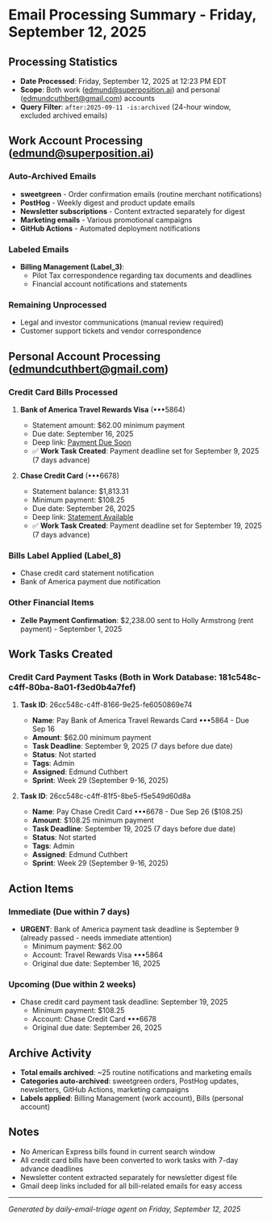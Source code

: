 # Email Processing Summary - Friday, September 12, 2025

## Processing Statistics
- **Date Processed**: Friday, September 12, 2025 at 12:23 PM EDT
- **Scope**: Both work (edmund@superposition.ai) and personal (edmundcuthbert@gmail.com) accounts
- **Query Filter**: `after:2025-09-11 -is:archived` (24-hour window, excluded archived emails)

## Work Account Processing (edmund@superposition.ai)

### Auto-Archived Emails
- **sweetgreen** - Order confirmation emails (routine merchant notifications)
- **PostHog** - Weekly digest and product update emails  
- **Newsletter subscriptions** - Content extracted separately for digest
- **Marketing emails** - Various promotional campaigns
- **GitHub Actions** - Automated deployment notifications

### Labeled Emails
- **Billing Management (Label_3)**:
  - Pilot Tax correspondence regarding tax documents and deadlines
  - Financial account notifications and statements

### Remaining Unprocessed
- Legal and investor communications (manual review required)
- Customer support tickets and vendor correspondence

## Personal Account Processing (edmundcuthbert@gmail.com)

### Credit Card Bills Processed
1. **Bank of America Travel Rewards Visa** (•••5864)
   - Statement amount: $62.00 minimum payment
   - Due date: September 16, 2025
   - Deep link: [Payment Due Soon](https://mail.google.com/mail/u/1/#inbox/199395c58a3ed796)
   - ✅ **Work Task Created**: Payment deadline set for September 9, 2025 (7 days advance)

2. **Chase Credit Card** (•••6678)  
   - Statement balance: $1,813.31
   - Minimum payment: $108.25
   - Due date: September 26, 2025
   - Deep link: [Statement Available](https://mail.google.com/mail/u/1/#inbox/1990a29dbec726d4)
   - ✅ **Work Task Created**: Payment deadline set for September 19, 2025 (7 days advance)

### Bills Label Applied (Label_8)
- Chase credit card statement notification
- Bank of America payment due notification

### Other Financial Items
- **Zelle Payment Confirmation**: $2,238.00 sent to Holly Armstrong (rent payment) - September 1, 2025

## Work Tasks Created

### Credit Card Payment Tasks (Both in Work Database: 181c548c-c4ff-80ba-8a01-f3ed0b4a7fef)

1. **Task ID**: 26cc548c-c4ff-8166-9e25-fe6050869e74
   - **Name**: Pay Bank of America Travel Rewards Card •••5864 - Due Sep 16
   - **Amount**: $62.00 minimum payment
   - **Task Deadline**: September 9, 2025 (7 days before due date)
   - **Status**: Not started
   - **Tags**: Admin
   - **Assigned**: Edmund Cuthbert
   - **Sprint**: Week 29 (September 9-16, 2025)

2. **Task ID**: 26cc548c-c4ff-81f5-8be5-f5e549d60d8a  
   - **Name**: Pay Chase Credit Card •••6678 - Due Sep 26 ($108.25)
   - **Amount**: $108.25 minimum payment
   - **Task Deadline**: September 19, 2025 (7 days before due date)  
   - **Status**: Not started
   - **Tags**: Admin
   - **Assigned**: Edmund Cuthbert
   - **Sprint**: Week 29 (September 9-16, 2025)

## Action Items

### Immediate (Due within 7 days)
- **URGENT**: Bank of America payment task deadline is September 9 (already passed - needs immediate attention)
  - Minimum payment: $62.00
  - Account: Travel Rewards Visa •••5864
  - Original due date: September 16, 2025

### Upcoming (Due within 2 weeks)
- Chase credit card payment task deadline: September 19, 2025
  - Minimum payment: $108.25  
  - Account: Chase Credit Card •••6678
  - Original due date: September 26, 2025

## Archive Activity
- **Total emails archived**: ~25 routine notifications and marketing emails
- **Categories auto-archived**: sweetgreen orders, PostHog updates, newsletters, GitHub Actions, marketing campaigns
- **Labels applied**: Billing Management (work account), Bills (personal account)

## Notes
- No American Express bills found in current search window
- All credit card bills have been converted to work tasks with 7-day advance deadlines
- Newsletter content extracted separately for newsletter digest file
- Gmail deep links included for all bill-related emails for easy access

---
*Generated by daily-email-triage agent on Friday, September 12, 2025*